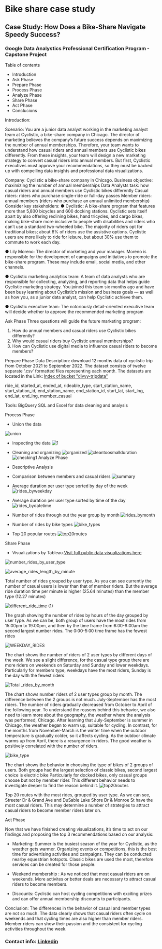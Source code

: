 
# Bike share case study

## Case Study: How Does a Bike-Share Navigate Speedy Success?

### Google Data Analystics Professional Certification Program - Capstone Project

Table of contents 
- Introduction
- Ask Phase
- Prepare Phase
- Process Phase
- Analyze Phase
- Share Phase
- Act Phase
- Conclucions

Introduction: 

Scenario:
You are a junior data analyst working in the marketing analyst team at Cyclistic, a bike-share company in Chicago. The director of marketing believes the company’s future success depends on maximizing the number of annual memberships. Therefore, your team wants to understand how casual riders and annual members use Cyclistic bikes differently. From these insights, your team will design a new marketing strategy to convert casual riders into annual members. But first, Cyclistic executives must approve your recommendations, so they must be backed up with compelling data insights and professional data visualizations. 

Company: Cyclistic a bike-share company in Chicago.
Business objective: maximizing the number of annual memberships
Data Analysts task: how casual riders and annual members use Cyclistic bikes differently 
  Casual riders: riders who purchase single-ride or full-day passes 
  Member riders:  annual members (riders who purchase an annual unlimited membership)
Consider key stakeholders:
● Cyclistic: A bike-share program that features more than 5,800 bicycles and 600 docking stations. Cyclistic sets itself apart by also offering reclining bikes, hand tricycles, and cargo bikes, making bike-share more inclusive to people with disabilities and riders who can’t use a standard two-wheeled bike. The majority of riders opt for traditional bikes; about 8% of riders use the assistive options. Cyclistic users are more likely to ride for leisure, but about 30% use them to commute to work each day.

● Lily Moreno: The director of marketing and your manager. Moreno is responsible for the development of campaigns and initiatives to promote the bike-share program. These may include email, social media, and other channels.

● Cyclistic marketing analytics team: A team of data analysts who are responsible for collecting, analyzing, and reporting data that helps guide Cyclistic marketing strategy. You joined this team six months ago and have been busy learning about Cyclistic’s mission and business goals — as well as how you, as a junior data analyst, can help Cyclistic achieve them.

● Cyclistic executive team: The notoriously detail-oriented executive team will decide whether to approve the recommended marketing program

Ask Phase
Three questions will guide the future marketing program:
1. How do annual members and casual riders use Cyclistic bikes differently?
2. Why would casual riders buy Cyclistic annual memberships?
3. How can Cyclistic use digital media to influence casual riders to become members?

Prepare Phase
Data Description: download 12 months data of cyclistic trip from October 2021 to September 2022. The dataset consists of twelve separate ‘.csv’ formatted files representing each month. The datasets are located in the Link: [Index of bucket "divvy-tripdata"](https://divvy-tripdata.s3.amazonaws.com/index.html) 

ride_id,
started_at, 
ended_at, 
 rideable_type,
 start_station_name, 
 start_station_id, 
 end_station_name, 
 end_station_id,
 start_lat, 
 start_lng, 
 end_lat,
 end_lng, 
 member_casual
 
Tools: BigQuery SQL and Excel for data cleaning and analysis

Process Phase
- Union the data

![union](https://user-images.githubusercontent.com/113184507/191272748-9788fa32-fdd4-4a8e-bb98-8ccb41c3869d.png)
- Inspecting the data
![1](https://user-images.githubusercontent.com/113184507/191273193-9fadbd77-043e-4f99-b82b-2b04c6d5605c.png)
- Cleaning and organizing
![organized](https://user-images.githubusercontent.com/113184507/191273403-ae42ab3d-73b5-42de-a53f-f649d80662fe.png)
![cleantoosmallduration](https://user-images.githubusercontent.com/113184507/191273566-dafebbdf-5387-4b11-8998-d9f055c7f622.png)
![checking1](https://user-images.githubusercontent.com/113184507/191273679-53fb828a-424a-4112-8b5f-924a94dba928.png)
Analyze Phase
- Descriptive Analysis
- Comparison between members and casual riders
![summary](https://user-images.githubusercontent.com/113184507/191274911-40a8b1ad-9384-4b87-9c1e-877b99e6f132.png)

- Average duration per user type sorted by day of the week
![rides_byweekday](https://user-images.githubusercontent.com/113184507/191273906-d09678d3-a4ba-4a83-b03f-05bf63fede3f.png)
- Average duration per user type sorted by time of the day
![rides_bydatetime](https://user-images.githubusercontent.com/113184507/191274309-1e6add32-a2fa-4140-96d0-ae675eab6c27.png)
- Number of rides through out the year group by month
![rides_bymonth](https://user-images.githubusercontent.com/113184507/191274484-61c065a8-71cc-4748-aa6c-c5f9603ac12b.png)
- Number of rides by bike types
![bike_types](https://user-images.githubusercontent.com/113184507/191274646-3b1fc00c-dfe2-41aa-ad77-facb2857c2e1.png)
- Top 20 popular routes
![top20routes](https://user-images.githubusercontent.com/113184507/191274748-5e2618f9-f110-4d48-8121-3e4fa68fa8a5.png)

Share Phase
- Visualizations by Tableau.[Visit full public data visualizations here](https://public.tableau.com/app/profile/dulick/viz/Bike_share_202209/Bikeshare_202110_202209_1)

![number_rides_by_user_type](https://user-images.githubusercontent.com/113184507/191275149-ea8f8a2b-e29a-46ec-9f88-3c77e09d7b80.png)

![average_rides_length_by_minute](https://user-images.githubusercontent.com/113184507/191275165-5376eb9e-ba79-46e9-85ea-02c4750c6697.png)

Total number of rides grouped by user type. As you can see currently the number of casual users is lower than that of member riders. But the average ride duration time per minute is higher (25.64 minutes) than the member type (12.27 minutes)

![different_ride_time (1)](https://user-images.githubusercontent.com/113184507/191275363-3d06e86a-aa99-4929-b79e-fe8c5500ba5f.png)

The graph showing the number of rides by hours of the day grouped by user type. As we can be, both group of users have the most rides from 15:00pm to 19:00pm, and then by the time frame from 6:00-9:00am the second largest number rides. The 0:00-5:00 time frame has the fewest rides

![WEEKDAY_RIDES](https://user-images.githubusercontent.com/113184507/191275692-a168ae0e-7de0-497b-ad22-4be83d96d0c3.png)

The chart shows the number of riders of 2 user types by different days of the week. We see a slight difference, for the casual type group there are more riders on weekends on Saturday and Sunday and lower weekdays. Particularly for members type, weekdays have the most riders, Sunday is the day with the fewest riders

![Total _rides_by_month](https://user-images.githubusercontent.com/113184507/191275836-909293de-c89a-484e-b489-5db38efd1103.png)

The chart shows number riders of 2 user types group by month. The difference between the 2 groups is not much. July-September has the most riders. The number of riders gradually decreased from October to April of the following year. To understand the reasons behind this behavior, we also need to learn more about the geography, the weather where the analysis was performed, Chicago. After learning that July-September is summer in Chicago, the weather began to warm up, suitable for cycling. In contrast, for the months from November-March is the winter time when the outdoor temperature is gradually colder, so it affects cycling. As the outdoor climate warms up from April, there is a resurgence in riders. The good weather is positively correlated with the number of riders.

![bike_type](https://user-images.githubusercontent.com/113184507/191275968-dce8ab04-5a1c-43a5-ade5-11674ab80c8c.png)

The chart shows the behavior in choosing the type of bikes of 2 groups of users. Both groups had the largest selection of classic bikes, second largest choice is electric bike Particularly for docked bikes, only casual groups choose but not by member rider. This different behavior needs to investigate deeper to find the reason behind it.
![top20routes](https://user-images.githubusercontent.com/113184507/191276161-f85fe83a-4ce7-42b8-8d1c-dc6aad794b60.png)

Top 20 routes with the most rides, grouped by user type. As we can see, Streeter Dr & Grand Ave and DuSable Lake Shore Dr & Monroe St have the most casual riders. This may determine a number of strategies to attract casual riders to become member riders later on.

Act Phase

Now that we have finished creating visualizations, it’s time to act on our findings and proposing the top 3 recommendations based on our analysis:
- Marketing: Summer is the busiest season of the year for Cyclistic, as the weather gets warmer. Organizing events or competitions, this is the best time for advertising activities and campaigns. They can be conducted nearby equestrian hotspots. Classic bikes are used the most, therefore services can be created for those people.

- Weekend membership : As we noticed that most casual riders are on weekends. More activites or better deals are necessary to attract casual riders to become members.

- Discounts: Cyclistic can host cycling competitions with exciting prizes and can offer annual membership discounts to participants.

Conclusion: 
The differences in the behavior of casual and member types are not so much. The data clearly shows that casual riders often cycle on weekends and that cycling times are also higher than member riders. Member riders can show their passion and the consistent for cycling activities throughout the week.

### Contact info: [Linkedin](https://www.linkedin.com/in/du-lick-moul)  
















